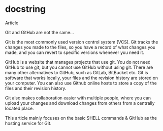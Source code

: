 # docstring
Article

Git and GitHub are not the same...

Git is the most commonly used version control system (VCS). Git tracks the changes you made to the files, so you have a record of what changes you made, and you can revert to specific versions whenever you need it.

GitHub is a website that manages projects that use git. You do not need GitHub to use git, but you cannot use GitHub without using git. There are many other alternatives to GitHub, such as GitLab, BitBucket etc.
Git is software that works locally, your files and the revision history are stored on your computer. You can also use Github online hosts to store a copy of the files and their revision history.

Git also makes collaboration easier with multiple people, where you can upload your changes and download changes from others from a centrally located place.

This article mainly focuses on the basic SHELL commands & GitHub as the hosting service for Git.

